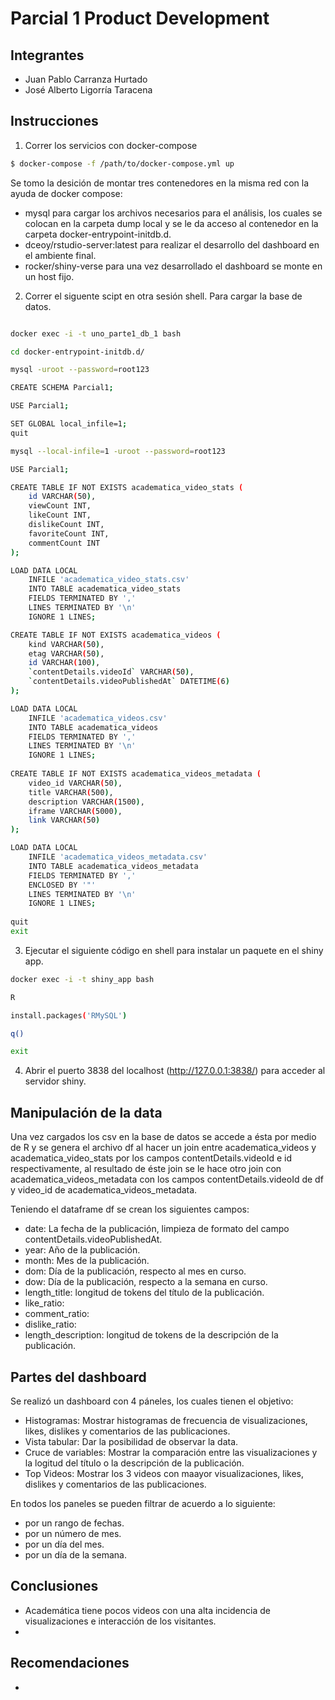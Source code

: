 Parcial 1 Product Development
=============================

Integrantes
-----------
- Juan Pablo Carranza Hurtado
- José Alberto Ligorría Taracena

Instrucciones
-------------

1. Correr los servicios con docker-compose

```sh
$ docker-compose -f /path/to/docker-compose.yml up
```

Se tomo la desición de montar tres contenedores en la misma red con la ayuda de docker compose:
- mysql 
	para cargar los archivos necesarios para el análisis, los cuales se colocan en la carpeta dump local y se le da acceso al contenedor en la carpeta docker-entrypoint-initdb.d.
- dceoy/rstudio-server:latest
	para realizar el desarrollo del dashboard en el ambiente final.
- rocker/shiny-verse
	para una vez desarrollado el dashboard se monte en un host fijo.


2. Correr el siguente scipt en otra sesión shell. Para cargar la base de datos.

```sh

docker exec -i -t uno_parte1_db_1 bash

cd docker-entrypoint-initdb.d/

mysql -uroot --password=root123

CREATE SCHEMA Parcial1;

USE Parcial1;

SET GLOBAL local_infile=1;
quit

mysql --local-infile=1 -uroot --password=root123

USE Parcial1;

CREATE TABLE IF NOT EXISTS academatica_video_stats (
	id VARCHAR(50),
	viewCount INT,
	likeCount INT,
	dislikeCount INT,
	favoriteCount INT,
	commentCount INT
);

LOAD DATA LOCAL
    INFILE 'academatica_video_stats.csv'
    INTO TABLE academatica_video_stats 
	FIELDS TERMINATED BY ','
	LINES TERMINATED BY '\n'
	IGNORE 1 LINES;

CREATE TABLE IF NOT EXISTS academatica_videos (
	kind VARCHAR(50),
	etag VARCHAR(50),
	id VARCHAR(100),
	`contentDetails.videoId` VARCHAR(50),
	`contentDetails.videoPublishedAt` DATETIME(6)
);

LOAD DATA LOCAL
    INFILE 'academatica_videos.csv'
    INTO TABLE academatica_videos 
	FIELDS TERMINATED BY ','
	LINES TERMINATED BY '\n'
	IGNORE 1 LINES;
	
CREATE TABLE IF NOT EXISTS academatica_videos_metadata (
	video_id VARCHAR(50),
	title VARCHAR(500),
	description VARCHAR(1500),
	iframe VARCHAR(5000),
	link VARCHAR(50)
);

LOAD DATA LOCAL
    INFILE 'academatica_videos_metadata.csv'
    INTO TABLE academatica_videos_metadata 
	FIELDS TERMINATED BY ','
	ENCLOSED BY '"'
	LINES TERMINATED BY '\n'
	IGNORE 1 LINES;	
	
quit
exit

```
3. Ejecutar el siguiente código en shell para instalar un paquete en el shiny app.

```sh
docker exec -i -t shiny_app bash

R

install.packages('RMySQL')

q()

exit
``` 
4. Abrir el puerto 3838 del localhost (http://127.0.0.1:3838/) para acceder al servidor shiny. 


Manipulación de la data
-----------------------

Una vez cargados los csv en la base de datos se accede a ésta por medio de R y se genera el archivo df al hacer un join entre academatica_videos y 
academatica_video_stats por los campos contentDetails.videoId e id respectivamente, al resultado de éste join se le hace otro join con academatica_videos_metadata con los campos
contentDetails.videoId de df y video_id de academatica_videos_metadata. 

Teniendo el dataframe df se crean los siguientes campos:
- date:	La fecha de la publicación, limpieza de formato del campo contentDetails.videoPublishedAt.
- year: Año de la publicación.
- month: Mes de la publicación.
- dom: Día de la publicación, respecto al mes en curso.
- dow: Día de la publicación, respecto a la semana en curso.
- length_title: longitud de tokens del título de la publicación.
- like_ratio: 
- comment_ratio: 
- dislike_ratio:	
- length_description: longitud de tokens de la descripción de la publicación.

Partes del dashboard
--------------------

Se realizó un dashboard con 4 páneles, los cuales tienen el objetivo:
- Histogramas:
	Mostrar histogramas de frecuencia de visualizaciones, likes, dislikes y comentarios de las publicaciones.
- Vista tabular:
	Dar la posibilidad de observar la data.
- Cruce de variables:
	Mostrar la comparación entre las visualizaciones y la logitud del título o la descripción de la publicación.
- Top Videos:
	Mostrar los 3 videos con maayor visualizaciones, likes, dislikes y comentarios de las publicaciones.
 
En todos los paneles se pueden filtrar de acuerdo a lo siguiente:
- por un rango de fechas.
- por un número de mes.
- por un día del mes.
- por un día de la semana.



Conclusiones
------------
- Academática tiene pocos videos con una alta incidencia de visualizaciones e interacción de los visitantes.
- 


Recomendaciones
---------------
- 
